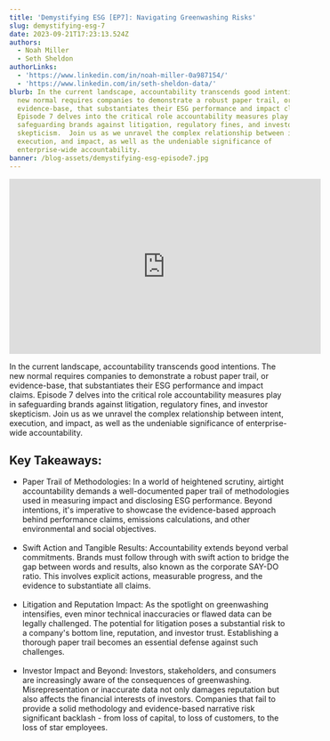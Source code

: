 ```yaml
---
title: 'Demystifying ESG [EP7]: Navigating Greenwashing Risks'
slug: demystifying-esg-7
date: 2023-09-21T17:23:13.524Z
authors:
  - Noah Miller
  - Seth Sheldon
authorLinks:
  - 'https://www.linkedin.com/in/noah-miller-0a987154/'
  - 'https://www.linkedin.com/in/seth-sheldon-data/'
blurb: In the current landscape, accountability transcends good intentions. The
  new normal requires companies to demonstrate a robust paper trail, or
  evidence-base, that substantiates their ESG performance and impact claims.
  Episode 7 delves into the critical role accountability measures play in
  safeguarding brands against litigation, regulatory fines, and investor
  skepticism.  Join us as we unravel the complex relationship between intent,
  execution, and impact, as well as the undeniable significance of
  enterprise-wide accountability.
banner: /blog-assets/demystifying-esg-episode7.jpg
---
```


<!--StartFragment-->

<iframe style="margin: 0 auto" width="560" height="315" src="https://www.youtube.com/embed/TiLRTTEsYuQ?si=0DrSq1JRcTjukf9M" title="YouTube video player" frameborder="0" allow="accelerometer; autoplay; clipboard-write; encrypted-media; gyroscope; picture-in-picture; web-share" allowfullscreen></iframe>

<p class="mt-12 mb-8 text-gray-900">
In the current landscape, accountability transcends good intentions. The new normal requires companies to demonstrate a robust paper trail, or evidence-base, that substantiates their ESG performance and impact claims. Episode 7 delves into the critical role accountability measures play in safeguarding brands against litigation, regulatory fines, and investor skepticism.  Join us as we unravel the complex relationship between intent, execution, and impact, as well as the undeniable significance of enterprise-wide accountability.
</p>

<h2 class="mb-4 h2"> Key Takeaways: </h2>

<ul class="list-disc indent-8">

<li>
<span class="font-semibold tracking-wide text-gray-500">Paper Trail of Methodologies:</span> In a world of heightened scrutiny, airtight accountability demands a well-documented paper trail of methodologies used in measuring impact and disclosing ESG performance. Beyond intentions, it's imperative to showcase the evidence-based approach behind performance claims, emissions calculations, and other environmental and social objectives.
</li>
<br/>
<li>
<span class="font-semibold tracking-wide text-gray-500">Swift Action and Tangible Results:</span> Accountability extends beyond verbal commitments. Brands must follow through with swift action to bridge the gap between words and results, also known as the corporate SAY-DO ratio. This involves explicit actions, measurable progress, and the evidence to substantiate all claims.
</li>
<br/>
<li>
<span class="font-semibold tracking-wide text-gray-500">Litigation and Reputation Impact:</span> As the spotlight on greenwashing intensifies, even minor technical inaccuracies or flawed data can be legally challenged. The potential for litigation poses a substantial risk to a company's bottom line, reputation, and investor trust. Establishing a thorough paper trail becomes an essential defense against such challenges.
</li>
<br/>
<li>
<span class="font-semibold tracking-wide text-gray-500">Investor Impact and Beyond:</span> Investors, stakeholders, and consumers are increasingly aware of the consequences of greenwashing. Misrepresentation or inaccurate data not only damages reputation but also affects the financial interests of investors. Companies that fail to provide a solid methodology and evidence-based narrative risk significant backlash - from loss of capital, to loss of customers, to the loss of star employees.
</li>
</ul>
